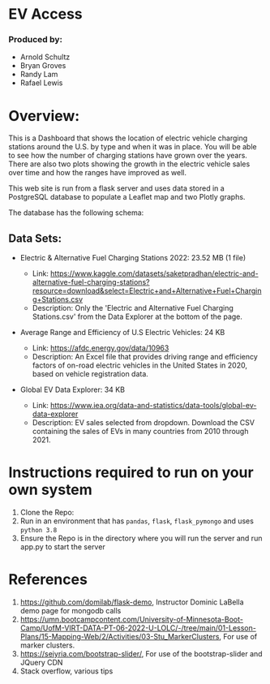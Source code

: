 # EV Access

### Produced by:
* Arnold Schultz
* Bryan Groves
* Randy Lam
* Rafael Lewis


# Overview:
This is a Dashboard that shows the location of electric vehicle charging stations around the U.S. by type and when it was in place.  You will be able to see how the number of charging stations have grown over the years.  There are also two plots showing the growth in the electric vehicle sales over time and how the ranges have improved as well.

This web site is run from a flask server and uses data stored in a PostgreSQL database to populate a Leaflet map and two Plotly graphs.

The database has the following schema:   


## Data Sets:

* Electric & Alternative Fuel Charging Stations 2022: 23.52 MB (1 file)
    * Link: https://www.kaggle.com/datasets/saketpradhan/electric-and-alternative-fuel-charging-stations?resource=download&select=Electric+and+Alternative+Fuel+Charging+Stations.csv
    * Description: Only the 'Electric and Alternative Fuel Charging Stations.csv' from the Data Explorer at the bottom of the page.

* Average Range and Efficiency of U.S Electric Vehicles: 24 KB
	* Link: https://afdc.energy.gov/data/10963
    * Description: An Excel file that provides driving range and efficiency factors of on-road electric vehicles in the United States in 2020, based on vehicle registration data.
	
* Global EV Data Explorer: 34 KB
	* Link:  https://www.iea.org/data-and-statistics/data-tools/global-ev-data-explorer
    * Description: EV sales selected from dropdown.  Download the CSV containing the sales of EVs in many countries from 2010 through 2021.

# Instructions required to run on your own system

1. Clone the Repo:
1. Run in an environment that has ``pandas``, ``flask``, ``flask_pymongo`` and uses ``python 3.8``
1. Ensure the Repo is in the directory where you will run the server and run app.py to start the server


# References

1.  https://github.com/domilab/flask-demo,  Instructor Dominic LaBella demo page for mongodb calls
1.  https://umn.bootcampcontent.com/University-of-Minnesota-Boot-Camp/UofM-VIRT-DATA-PT-06-2022-U-LOLC/-/tree/main/01-Lesson-Plans/15-Mapping-Web/2/Activities/03-Stu_MarkerClusters,  For use of marker clusters.
1.  https://seiyria.com/bootstrap-slider/, For use of the bootstrap-slider and JQuery CDN
1. Stack overflow, various tips
